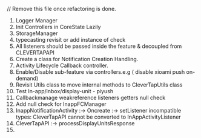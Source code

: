 // Remove this file once refactoring is done.
1. Logger Manager
2. Init Controllers in CoreState Lazily
3. StorageManager
4. typecasting revisit or add instance of check
5. All listeners should be passed inside the feature & decoupled from CLEVERTAPAPI
6. Create a class for Notification Creation Handling.
7. Activity Lifecycle Callback controller.
8. Enable/Disable sub-feature via controllers.e.g ( disable xioami push on-demand)
9. Revisit Utils class to move internal methods to CleverTapUtils class
10. Test In-app/inbox/display-unit - piyush
11. Callbackmanage weakreference listeners getters null check
12. Add null check for InappFCManager
13. InappNotificationActivity :-> Oncreate :-> setListener incompatible types: CleverTapAPI cannot be converted to InAppActivityListener
14. CleverTapAPI :-> processDisplayUnitsResponse
15. 

